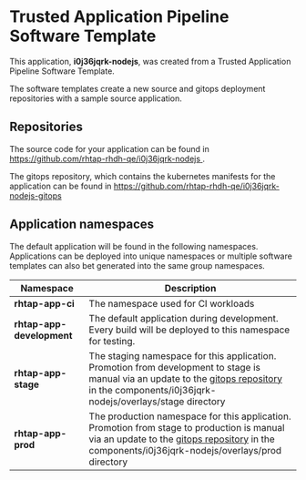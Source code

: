 # Trusted Application Pipeline Software Template

This application, **i0j36jqrk-nodejs**, was created from a Trusted Application Pipeline Software Template.

The software templates create a new source and gitops deployment repositories with a sample source application. 

## Repositories

The source code for your application can be found in [https://github.com/rhtap-rhdh-qe/i0j36jqrk-nodejs ](https://github.com/rhtap-rhdh-qe/i0j36jqrk-nodejs ).
 
The gitops repository, which contains the kubernetes manifests for the application can be found in 
[https://github.com/rhtap-rhdh-qe/i0j36jqrk-nodejs-gitops ](https://github.com/rhtap-rhdh-qe/i0j36jqrk-nodejs-gitops ) 

## Application namespaces 

The default application will be found in the following namespaces. Applications can be deployed into unique namespaces or multiple software templates can also bet generated into the same group namespaces.  

|  Namespace   |  Description   |  
| -------- | -------- |
| **rhtap-app-ci** | The namespace used for CI workloads |
| **rhtap-app-development** | The default application during development. Every build will be deployed to this namespace for testing. |
| **rhtap-app-stage** | The staging namespace for this application. Promotion from development to stage is manual via an update to the [gitops repository](https://github.com/rhtap-rhdh-qe/i0j36jqrk-nodejs-gitops ) in the components/i0j36jqrk-nodejs/overlays/stage directory |
| **rhtap-app-prod** | The production namespace for this application. Promotion from stage to production is manual via an update to the [gitops repository](https://github.com/rhtap-rhdh-qe/i0j36jqrk-nodejs-gitops ) in the components/i0j36jqrk-nodejs/overlays/prod directory |